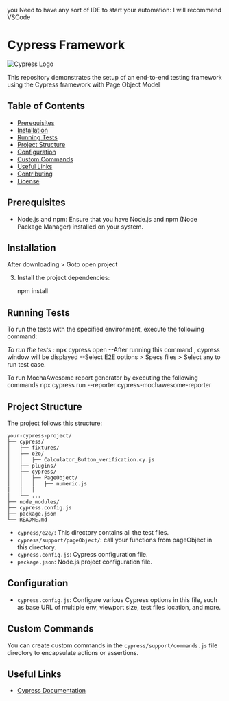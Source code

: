 you Need to have any sort of IDE to start your automation: I will recommend VSCode

# Cypress Framework 
![Cypress Logo](https://cypress-io.s3.amazonaws.com/static/img/favicon.png)

This repository demonstrates the setup of an end-to-end testing framework using the Cypress framework with Page Object Model

## Table of Contents

- [Prerequisites](#prerequisites)
- [Installation](#installation)
- [Running Tests](#running-tests)
- [Project Structure](#project-structure)
- [Configuration](#configuration)
- [Custom Commands](#custom-commands-and-step-definitions)
- [Useful Links](#useful-links)
- [Contributing](#contributing)
- [License](#license)

<a id="prerequisites"></a>

## Prerequisites

- Node.js and npm: Ensure that you have Node.js and npm (Node Package Manager) installed on your system.

<a id="installation"></a>

## Installation
After downloading > Goto open project  

3. Install the project dependencies:
   
   npm install

<a id="running-tests"></a>

## Running Tests 
To run the tests with the specified environment, execute the following command:


   *To run the tests :* npx cypress open
--After running this command , cypress window will be displayed 
--Select E2E options > Specs files > Select any to run test case.

To run MochaAwesome report generator by executing the following commands
npx cypress run --reporter cypress-mochawesome-reporter

<a id="#project-structure"></a>

## Project Structure

The project follows this structure:

```plaintext
your-cypress-project/
├── cypress/
│   ├── fixtures/
│   ├── e2e/
│   │   ├── Calculator_Button_verification.cy.js
│   ├── plugins/
│   ├── cypress/
│   │   ├── PageObject/
│   │   │   ├── numeric.js
|   |   |   
│   └── ...
├── node_modules/
├── cypress.config.js
├── package.json
└── README.md 
```

- `cypress/e2e/`: This directory contains all the test files.
- `cypress/support/pageObject/`: call your functions from pageObject in this directory.
- `cypress.config.js`: Cypress configuration file.
- `package.json`: Node.js project configuration file.

<a id="configuration"></a>

## Configuration

- `cypress.config.js`: Configure various Cypress options in this file, such as base URL of multiple env, viewport size, test files location, and more.

## Custom Commands

You can create custom commands in the `cypress/support/commands.js` file directory to encapsulate actions or assertions.

<a id="useful-links"></a>

## Useful Links

- [Cypress Documentation](https://docs.cypress.io/)


